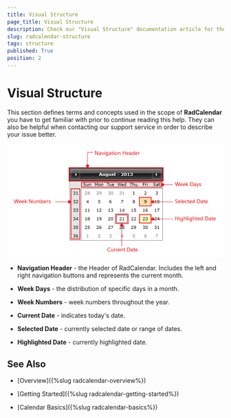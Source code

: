 ```yaml
---
title: Visual Structure
page_title: Visual Structure
description: Check our "Visual Structure" documentation article for the RadCalendar WPF control.
slug: radcalendar-structure
tags: structure
published: True
position: 2
---
```


# Visual Structure

This section defines terms and concepts used in the scope of __RadCalendar__ you have to get familiar with prior to continue reading this help. They can also be helpful when contacting our support service in order to describe your issue better. 

![Rad Calendar Structure 0](images/RadCalendar_Structure_0.png)

* __Navigation Header__ - the Header of RadCalendar. Includes the left and right navigation buttons and represents the current month.

* __Week Days__ - the distribution of specific days in a month.

* __Week Numbers__ - week numbers throughout the year.

* __Current Date__ - indicates today's date.

* __Selected Date__ - currently selected date or range of dates.

* __Highlighted Date__ - currently highlighted date.

## See Also

* [Overview]({%slug radcalendar-overview%})
 
* [Getting Started]({%slug radcalendar-getting-started%})

* [Calendar Basics]({%slug radcalendar-basics%})
